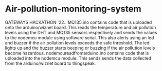 # Air-pollution-monitoring-system
GATEWAYS HACKATHON '22..
MQ135.ino contains code that is uploaded onto the arduino/wiznet board. This reads the temperature and air pollution levels using the DHT and MQ135 sensors respectively and sends the values to the nodemcu module using software serial. This also alerts using an led and buzzer if the air pollution levels exceeds the safe threshold. The led lights up and the buzzer starts beeping or buzzing if the air pollution levels become hazardous.
nodemcureadfromarduino.ino contains code that is uploaded into the nodemcu module. This sends sends the data collected from the arduino/wiznet board to thingspeak.
